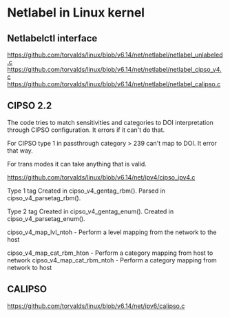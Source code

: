 # Netlabel in Linux kernel

## Netlabelctl interface

https://github.com/torvalds/linux/blob/v6.14/net/netlabel/netlabel_unlabeled.c
https://github.com/torvalds/linux/blob/v6.14/net/netlabel/netlabel_cipso_v4.c
https://github.com/torvalds/linux/blob/v6.14/net/netlabel/netlabel_calipso.c

## CIPSO 2.2

The code tries to match sensitivities and categories to DOI interpretation
through CIPSO configuration. It errors if it can't do that.

For CIPSO type 1 in passthrough category > 239 can't map to DOI.
It error that way.

For trans modes it can take anything that is valid.

https://github.com/torvalds/linux/blob/v6.14/net/ipv4/cipso_ipv4.c

Type 1 tag
Created in cipso_v4_gentag_rbm().
Parsed in cipso_v4_parsetag_rbm().

Type 2 tag
Created in cipso_v4_gentag_enum().
Created in cipso_v4_parsetag_enum().

cipso_v4_map_lvl_ntoh - Perform a level mapping from the network to the host

cipso_v4_map_cat_rbm_hton - Perform a category mapping from host to network
cipso_v4_map_cat_rbm_ntoh - Perform a category mapping from network to host

## CALIPSO

https://github.com/torvalds/linux/blob/v6.14/net/ipv6/calipso.c
